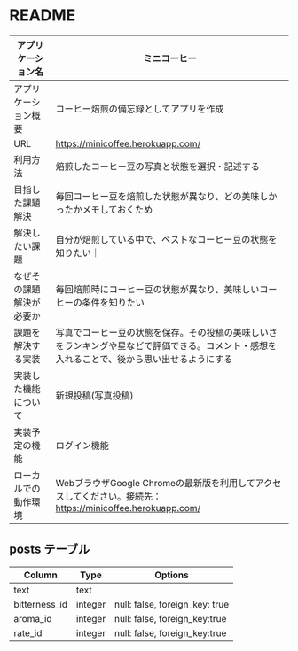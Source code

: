 # README


|アプリケーション名    |  ミニコーヒー  |
|-------------------|---------------------------------------------------------------------------------------------------------|
|アプリケーション概要   |コーヒー焙煎の備忘録としてアプリを作成                                                                          |
|URL                 |https://minicoffee.herokuapp.com/                                                                        |
|利用方法             |焙煎したコーヒー豆の写真と状態を選択・記述する                                                                  |
|目指した課題解決      |毎回コーヒー豆を焙煎した状態が異なり、どの美味しかったかメモしておくため                                             |
| 解決したい課題|自分が焙煎している中で、ベストなコーヒー豆の状態を知りたい｜
|なぜその課題解決が必要か|毎回焙煎時にコーヒー豆の状態が異なり、美味しいコーヒーの条件を知りたい |
|課題を解決する実装|写真でコーヒー豆の状態を保存。その投稿の美味しいさをランキングや星などで評価できる。コメント・感想を入れることで、後から思い出せるようにする|
|実装した機能について   |新規投稿(写真投稿) |
|実装予定の機能        |ログイン機能  |
|ローカルでの動作環境   |WebブラウザGoogle Chromeの最新版を利用してアクセスしてください。接続先：https://minicoffee.herokuapp.com/ |



## posts テーブル

| Column           | Type       | Options                        |
| -----------------|------------|--------------------------------|
| text             | text       |                                |
| bitterness_id    | integer    | null: false, foreign_key: true |
| aroma_id         | integer    | null: false, foreign_key:true  |
| rate_id          | integer    | null: false, foreign_key:true  |


